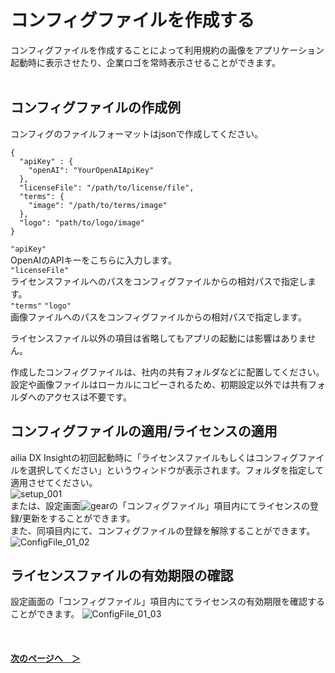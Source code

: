 # コンフィグファイルを作成する
コンフィグファイルを作成することによって利用規約の画像をアプリケーション起動時に表示させたり、企業ロゴを常時表示させることができます。<br>
<br>

## コンフィグファイルの作成例
コンフィグのファイルフォーマットはjsonで作成してください。
```
{
  "apiKey" : {
    "openAI": "YourOpenAIApiKey"
  },
  "licenseFile": "/path/to/license/file",
  "terms": {
    "image": "/path/to/terms/image"
  },
  "logo": "path/to/logo/image"
}
```

`"apiKey"`<br>
OpenAIのAPIキーをこちらに入力します。<br>
`"licenseFile"`<br>
ライセンスファイルへのパスをコンフィグファイルからの相対パスで指定します。<br>
`"terms"` `"logo"`<br>
画像ファイルへのパスをコンフィグファイルからの相対パスで指定します。

ライセンスファイル以外の項目は省略してもアプリの起動には影響はありません。

作成したコンフィグファイルは、社内の共有フォルダなどに配置してください。<br>
設定や画像ファイルはローカルにコピーされるため、初期設定以外では共有フォルダへのアクセスは不要です。

## コンフィグファイルの適用/ライセンスの適用
ailia DX Insightの初回起動時に「ライセンスファイルもしくはコンフィグファイルを選択してください」というウィンドウが表示されます。フォルダを指定して適用させてください。<br>
![setup_001](/img/setup_001.jpg)<br>
または、設定画面![gear](img/icon_gear.png)の「コンフィグファイル」項目内にてライセンスの登録/更新をすることができます。<br>
また、同項目内にて、コンフィグファイルの登録を解除することができます。<br>
![ConfigFile_01_02](/img/ConfigFile_01_02.png)<br>

## ライセンスファイルの有効期限の確認<div id=update07></div>
設定画面の「コンフィグファイル」項目内にてライセンスの有効期限を確認することができます。
![ConfigFile_01_03](/img/ConfigFile_01_03.png)<br>

<br>

#### [次のページへ&emsp;＞](UseAI.md)